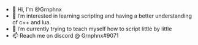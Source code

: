 - 👋 Hi, I’m @Grnphnx
- 👀 I’m interested in learning scripting and having a better understanding of c++ and lua.
- 🌱 I’m currently trying to teach myself how to script little by little
- 📫 Reach me on discord @ Grnphnx#9071

<!---
Grnphnx/Grnphnx is a ✨ special ✨ repository because its `README.md` (this file) appears on your GitHub profile.
You can click the Preview link to take a look at your changes.
--->
